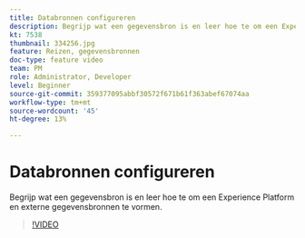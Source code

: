 ```yaml
---
title: Databronnen configureren
description: Begrijp wat een gegevensbron is en leer hoe te om een Experience Platform en externe gegevensbronnen te vormen.
kt: 7538
thumbnail: 334256.jpg
feature: Reizen, gegevensbronnen
doc-type: feature video
team: PM
role: Administrator, Developer
level: Beginner
source-git-commit: 359377095abbf30572f671b61f363abef67074aa
workflow-type: tm+mt
source-wordcount: '45'
ht-degree: 13%

---
```



# Databronnen configureren

Begrijp wat een gegevensbron is en leer hoe te om een Experience Platform en externe gegevensbronnen te vormen.

>[!VIDEO](https://video.tv.adobe.com/v/334256?quality=12)

